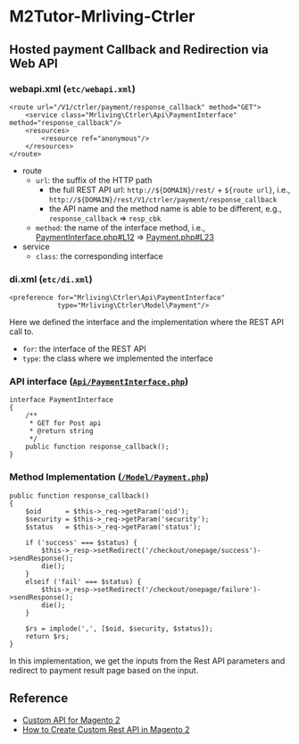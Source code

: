 # M2Tutor-Mrliving-Ctrler


## Hosted payment Callback and Redirection via Web API

### webapi.xml (`etc/webapi.xml`)
```
<route url="/V1/ctrler/payment/response_callback" method="GET">
    <service class="Mrliving\Ctrler\Api\PaymentInterface" method="response_callback"/>
    <resources>
        <resource ref="anonymous"/>
    </resources>
</route>
```
* route
  * `url`: the suffix of the HTTP path 
    * the full REST API url: `http://${DOMAIN}/rest/` + `${route url}`, i.e., `http://${DOMAIN}/rest/V1/ctrler/payment/response_callback`
    * the API name and the method name is able to be different, e.g., `response_callback` => `resp_cbk`
  * `method`: the name of the interface method, i.e., [PaymentInterface.php#L12](/Api/PaymentInterface.php#L12) => [Payment.php#L23](/Model/Payment.php#L23)
* service
  * `class`: the corresponding interface 

### di.xml (`etc/di.xml`)
```
<preference for="Mrliving\Ctrler\Api\PaymentInterface" 
            type="Mrliving\Ctrler\Model\Payment"/>
```
Here we defined the interface and the implementation where the REST API call to. 
* `for`: the interface of the REST API
* `type`: the class where we implemented the interface


### API interface ([`Api/PaymentInterface.php`](Api/PaymentInterface.php))
```
interface PaymentInterface
{
	/**
	 * GET for Post api
	 * @return string
	 */
	public function response_callback();
}
```

### Method Implementation ([`/Model/Payment.php`](Model/Payment.php#L23))
```
public function response_callback() 
{
	$oid      = $this->_req->getParam('oid');
	$security = $this->_req->getParam('security');
	$status   = $this->_req->getParam('status');		

	if ('success' === $status) {
		$this->_resp->setRedirect('/checkout/onepage/success')->sendResponse();
		die();
	}
	elseif ('fail' === $status) {
		$this->_resp->setRedirect('/checkout/onepage/failure')->sendResponse();
		die();
	}

	$rs = implode(',', [$oid, $security, $status]);
	return $rs;
}
```
In this implementation, we get the inputs from the Rest API parameters and redirect to payment result page based on the input.


## Reference
* [Custom API for Magento 2](https://inchoo.net/magento-2/magento-2-custom-api/)
* [How to Create Custom Rest API in Magento 2](https://meetanshi.com/blog/create-custom-rest-api-in-magento-2/)

